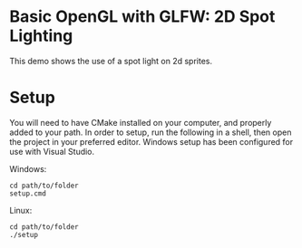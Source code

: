 # Basic OpenGL with GLFW: 2D Spot Lighting

This demo shows the use of a spot light on 2d sprites.

# Setup

You will need to have CMake installed on your computer, and properly added to your path.
In order to setup, run the following in a shell, then open the project in your preferred editor.
Windows setup has been configured for use with Visual Studio.

Windows:
```
cd path/to/folder
setup.cmd
```
Linux:
```
cd path/to/folder
./setup
```

